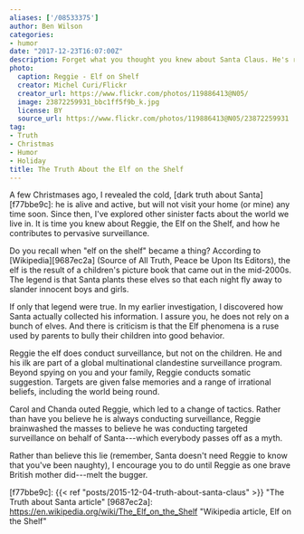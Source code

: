 ```yaml
---
aliases: ['/08533375']
author: Ben Wilson
categories:
- humor
date: "2017-12-23T16:07:00Z"
description: Forget what you thought you knew about Santa Claus. He's real.
photo:
  caption: Reggie - Elf on Shelf
  creator: Michel Curi/Flickr
  creator_url: https://www.flickr.com/photos/119886413@N05/
  image: 23872259931_bbc1ff5f9b_k.jpg
  license: BY
  source_url: https://www.flickr.com/photos/119886413@N05/23872259931
tag:
- Truth
- Christmas
- Humor
- Holiday
title: The Truth About the Elf on the Shelf
---
```



A few Christmases ago, I revealed the cold, [dark truth about Santa][f77bbe9c]: he is alive and active, but will not visit your home (or mine) any time soon. Since then, I've explored other sinister facts about the world we live in. It is time you knew about Reggie, the Elf on the Shelf, and how he contributes to pervasive surveillance.

<!--more-->

 Do you recall when "elf on the shelf" became a thing? According to [Wikipedia][9687ec2a] (Source of All Truth, Peace be Upon Its Editors), the elf is the result of a children's picture book that came out in the mid-2000s. The legend is that Santa plants these elves so that each night fly away to slander innocent boys and girls.

If only that legend were true. In my earlier investigation, I discovered how Santa actually collected his information. I assure you, he does not rely on a bunch of elves. And there is criticism is that the Elf phenomena is a ruse used by parents to bully their children into good behavior.

Reggie the elf does conduct surveillance, but not on the children. He and his ilk are part of a global multinational clandestine surveillance program. Beyond spying on you and your family, Reggie conducts somatic suggestion. Targets are given false memories and a range of irrational beliefs, including the world being round.

Carol and Chanda outed Reggie, which led to a change of tactics. Rather than have you believe he is always conducting surveillance, Reggie brainwashed the masses to believe he was conducting targeted surveillance on behalf of Santa---which everybody passes off as a myth.

Rather than believe this lie (remember, Santa doesn't need Reggie to know that you've been naughty), I encourage you to do until Reggie as one brave British mother did---melt the bugger.

[f77bbe9c]: {{< ref "posts/2015-12-04-truth-about-santa-claus" >}} "The Truth about Santa article"
[9687ec2a]: https://en.wikipedia.org/wiki/The_Elf_on_the_Shelf "Wikipedia article, Elf on the Shelf"
